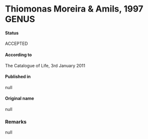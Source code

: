 # Thiomonas Moreira & Amils, 1997 GENUS

#### Status
ACCEPTED

#### According to
The Catalogue of Life, 3rd January 2011

#### Published in
null

#### Original name
null

### Remarks
null